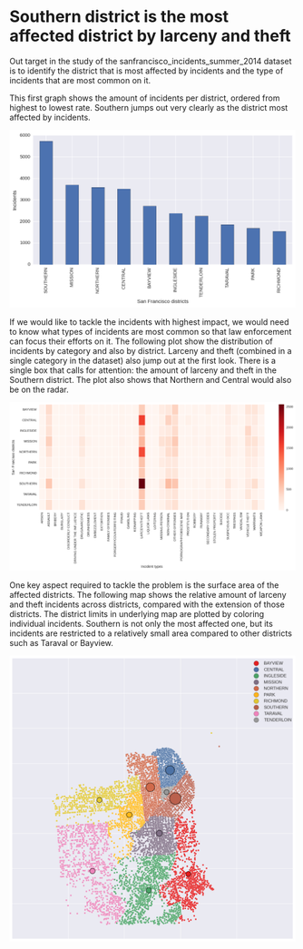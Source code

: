 # Southern district is the most affected district by larceny and theft

Out target in the study of the sanfrancisco_incidents_summer_2014 dataset is to identify the district that is most affected by incidents and the type of incidents that are most common on it.

This first graph shows the amount of incidents per district, ordered from highest to lowest rate. Southern jumps out very clearly as the district most affected by incidents.

![Incident distribution by districts](districts.png "Incident distribution by districts")

If we would like to tackle the incidents with highest impact, we would need to know what types of incidents are most common so that law enforcement can focus their efforts on it. The following plot show the distribution of incidents by category and also by district. Larceny and theft (combined in a single category in the dataset) also jump out at the first look. There is a single box that calls for attention: the amount of larceny and theft in the Southern district. The plot also shows that Northern and Central would also be on the radar.

![Incident distribution by districts and category](heatmap.png "Incident distribution by districts and category")

One key aspect required to tackle the problem is the surface area of the affected districts. The following map shows the relative amount of larceny and theft incidents across districts, compared with the extension of those districts. The district limits in underlying map are plotted by coloring individual incidents. Southern is not only the most affected one, but its incidents are restricted to a relatively small area compared to other districts such as Taraval or Bayview.

![Larceny and theft across districts](map.png "Larceny and theft across districts")
